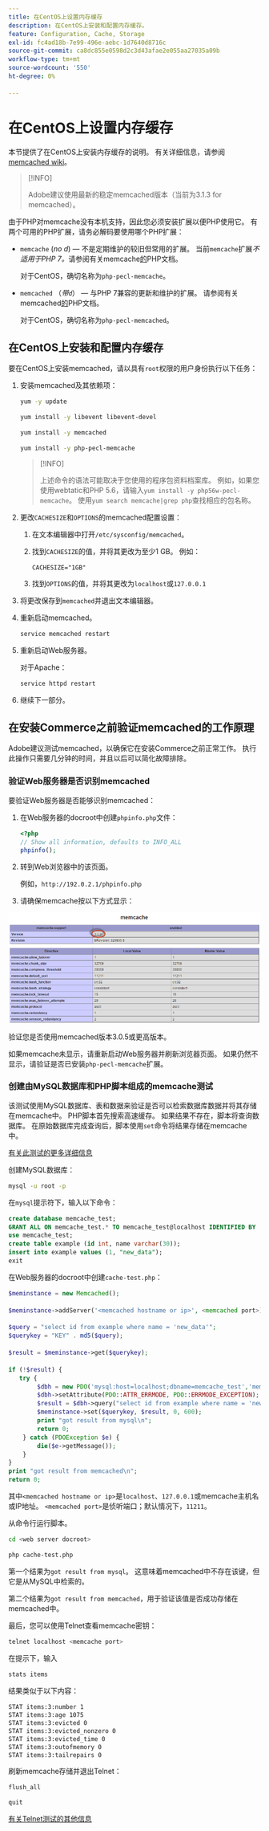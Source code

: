 ```yaml
---
title: 在CentOS上设置内存缓存
description: 在CentOS上安装和配置内存缓存。
feature: Configuration, Cache, Storage
exl-id: fc4ad18b-7e99-496e-aebc-1d7640d8716c
source-git-commit: ca8dc855e0598d2c3d43afae2e055aa27035a09b
workflow-type: tm+mt
source-wordcount: '550'
ht-degree: 0%

---
```


# 在CentOS上设置内存缓存

本节提供了在CentOS上安装内存缓存的说明。 有关详细信息，请参阅[memcached wiki](https://github.com/memcached/old-wiki)。

>[!INFO]
>
>Adobe建议使用最新的稳定memcached版本（当前为3.1.3 for memcached）。

由于PHP对memcache没有本机支持，因此您必须安装扩展以便PHP使用它。 有两个可用的PHP扩展，请务必解码要使用哪个PHP扩展：

- `memcache` (_no d_) — 不是定期维护的较旧但常用的扩展。
当前`memcache`扩展&#x200B;_不适用于PHP 7。_&#x200B;请参阅有关memcache[的](https://www.php.net/manual/en/book.memcache.php)PHP文档。

  对于CentOS，确切名称为`php-pecl-memcache`。

- `memcached` （_带`d`_） — 与PHP 7兼容的更新和维护的扩展。 请参阅有关memcached[的](https://www.php.net/manual/en/book.memcached.php)PHP文档。

  对于CentOS，确切名称为`php-pecl-memcached`。

## 在CentOS上安装和配置内存缓存

要在CentOS上安装memcached，请以具有`root`权限的用户身份执行以下任务：

1. 安装memcached及其依赖项：

   ```bash
   yum -y update
   ```

   ```bash
   yum install -y libevent libevent-devel
   ```

   ```bash
   yum install -y memcached
   ```

   ```bash
   yum install -y php-pecl-memcache
   ```

   >[!INFO]
   >
   >上述命令的语法可能取决于您使用的程序包资料档案库。 例如，如果您使用webtatic和PHP 5.6，请输入`yum install -y php56w-pecl-memcache`。 使用`yum search memcache|grep php`查找相应的包名称。


1. 更改`CACHESIZE`和`OPTIONS`的memcached配置设置：

   1. 在文本编辑器中打开`/etc/sysconfig/memcached`。
   1. 找到`CACHESIZE`的值，并将其更改为至少1 GB。 例如：

      ```config
      CACHESIZE="1GB"
      ```

   1. 找到`OPTIONS`的值，并将其更改为`localhost`或`127.0.0.1`

1. 将更改保存到`memcached`并退出文本编辑器。
1. 重新启动memcached。

   ```bash
   service memcached restart
   ```

1. 重新启动Web服务器。

   对于Apache：

   ```bash
   service httpd restart
   ```

1. 继续下一部分。

## 在安装Commerce之前验证memcached的工作原理

Adobe建议测试memcached，以确保它在安装Commerce之前正常工作。 执行此操作只需要几分钟的时间，并且以后可以简化故障排除。

### 验证Web服务器是否识别memcached

要验证Web服务器是否能够识别memcached：

1. 在Web服务器的docroot中创建`phpinfo.php`文件：

   ```php
   <?php
   // Show all information, defaults to INFO_ALL
   phpinfo();
   ```

1. 转到Web浏览器中的该页面。

   例如，`http://192.0.2.1/phpinfo.php`

1. 请确保memcache按以下方式显示：

![确认Web服务器识别了memcache](../../assets/configuration/memcache.png)

验证您是否使用memcached版本3.0.5或更高版本。

如果memcache未显示，请重新启动Web服务器并刷新浏览器页面。 如果仍然不显示，请验证是否已安装`php-pecl-memcache`扩展。

### 创建由MySQL数据库和PHP脚本组成的memcache测试

该测试使用MySQL数据库、表和数据来验证是否可以检索数据库数据并将其存储在memcache中。 PHP脚本首先搜索高速缓存。 如果结果不存在，脚本将查询数据库。 在原始数据库完成查询后，脚本使用`set`命令将结果存储在memcache中。

[有关此测试的更多详细信息](https://www.digitalocean.com/community/tutorials/how-to-install-and-use-memcache-on-ubuntu-12-04)

创建MySQL数据库：

```bash
mysql -u root -p
```

在`mysql`提示符下，输入以下命令：

```sql
create database memcache_test;
GRANT ALL ON memcache_test.* TO memcache_test@localhost IDENTIFIED BY 'memcache_test';
use memcache_test;
create table example (id int, name varchar(30));
insert into example values (1, "new_data");
exit
```

在Web服务器的docroot中创建`cache-test.php`：

```php
$meminstance = new Memcached();

$meminstance->addServer('<memcached hostname or ip>', <memcached port>);

$query = "select id from example where name = 'new_data'";
$querykey = "KEY" . md5($query);

$result = $meminstance->get($querykey);

if (!$result) {
   try {
        $dbh = new PDO('mysql:host=localhost;dbname=memcache_test','memcache_test','memcache_test');
        $dbh->setAttribute(PDO::ATTR_ERRMODE, PDO::ERRMODE_EXCEPTION);
        $result = $dbh->query("select id from example where name = 'new_data'")->fetch();
        $meminstance->set($querykey, $result, 0, 600);
        print "got result from mysql\n";
        return 0;
    } catch (PDOException $e) {
        die($e->getMessage());
    }
}
print "got result from memcached\n";
return 0;
```

其中`<memcached hostname or ip>`是`localhost`、`127.0.0.1`或memcache主机名或IP地址。 `<memcached port>`是侦听端口；默认情况下，`11211`。

从命令行运行脚本。

```bash
cd <web server docroot>
```

```bash
php cache-test.php
```

第一个结果为`got result from mysql`。 这意味着memcached中不存在该键，但它是从MySQL中检索的。

第二个结果为`got result from memcached`，用于验证该值是否成功存储在memcached中。

最后，您可以使用Telnet查看memcache密钥：

```bash
telnet localhost <memcache port>
```

在提示下，输入

```bash
stats items
```

结果类似于以下内容：

```
STAT items:3:number 1
STAT items:3:age 1075
STAT items:3:evicted 0
STAT items:3:evicted_nonzero 0
STAT items:3:evicted_time 0
STAT items:3:outofmemory 0
STAT items:3:tailrepairs 0
```

刷新memcache存储并退出Telnet：

```bash
flush_all
```

```bash
quit
```

[有关Telnet测试的其他信息](https://darkcoding.net/software/memcached-list-all-keys/)
